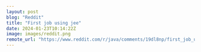```yaml
---
layout: post
blog: "Reddit"
title: "First job using jee"
date: 2024-01-23T10:14:22Z
image: images/reddit.png
remote_url: "https://www.reddit.com/r/java/comments/19dl8np/first_job_using_jee/"
---
```

